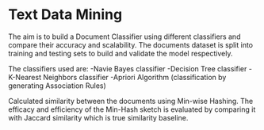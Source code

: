 # Text Data Mining

The aim is to build a Document Classifier using different classifiers and compare their accuracy and scalability.
The documents dataset is split into training and testing sets to build and validate the model respectively.

The classifiers used are:
  -Navie Bayes classifier
  -Decision Tree classifier
  -K-Nearest Neighbors classifier
  -Apriori Algorithm (classification by generating Association Rules)
  
Calculated similarity between the documents using Min-wise Hashing. The efficacy and efficiency of the Min-Hash sketch is evaluated by comparing it with Jaccard similarity which is true similarity baseline.

